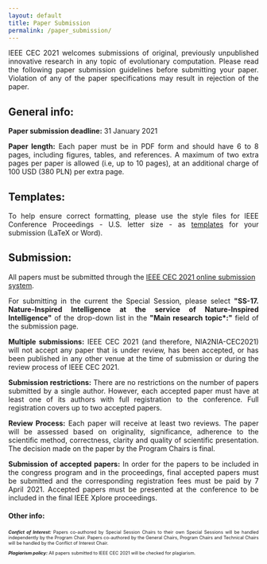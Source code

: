 ```yaml
---
layout: default 
title: Paper Submission
permalink: /paper_submission/
---
```


<p align="justify">
IEEE CEC 2021 welcomes submissions of original, previously unpublished innovative research in any topic of evolutionary computation. Please read the following paper submission guidelines before submitting your paper. Violation of any of the paper specifications may result in rejection of the paper.
</p>

## General info:
<p align="justify">
  <b>Paper submission deadline:</b> 31 January 2021</p>
<p align="justify">
  <b>Paper length:</b> Each paper must be in PDF form and should have 6 to 8 pages, including figures, tables, and references. A maximum of two extra pages per paper is allowed (i.e, up to 10 pages), at an additional charge of 100 USD (380 PLN) per extra page.</p>

## Templates:
<p align="justify">
To help ensure correct formatting, please use the style files for IEEE Conference Proceedings - U.S. letter size - as <a href="https://www.ieee.org/conferences/publishing/templates.html">templates</a> for your submission (LaTeX or Word).</p>

## Submission:
All papers must be submitted through the [IEEE CEC 2021 online submission system](https://ieee-cis.org/conferences/cec2021/upload.php).

<p align="justify">
For submitting in the current the Special Session, please select <b>"SS-17. Nature-Inspired Intelligence at the service of Nature-Inspired Intelligence"</b> of the drop-down list in the <b>"Main research topic*:"</b> field of the submission page.</p>
<p align="justify">
<b>Multiple submissions:</b> IEEE CEC 2021 (and therefore, NIA2NIA-CEC2021) will not accept any paper that is under review, has been accepted, or has been published in any other venue at the time of submission or during the review process of IEEE CEC 2021.</p>
<p align="justify">
<b>Submission restrictions:</b> There are no restrictions on the number of papers submitted by a single author. However, each accepted paper must have at least one of its authors with full registration to the conference. Full registration covers up to two accepted papers.</p>
<p align="justify">
<b>Review Process:</b> Each paper will receive at least two reviews. The paper will be assessed based on originality, significance, adherence to the scientific method, correctness, clarity and quality of scientific presentation. The decision made on the paper by the Program Chairs is final.</p>
<p align="justify">
<b>Submission of accepted papers:</b> In order for the papers to be included in the congress program and in the proceedings, final accepted papers must be submitted and the corresponding registration fees must be paid by 7 April 2021. Accepted papers must be presented at the conference to be included in the final IEEE Xplore proceedings.</p>

#### Other info:
<p align="justify" style="font-size:9px">
<b><i>Confict of Interest:</i></b> Papers co-authored by Special Session Chairs to their own Special Sessions will be handled independently by the Program Chair. Papers co-authored by the General Chairs, Program Chairs and Technical Chairs will be handled by the Conflict of Interest Chair.</p>
<p align="justify" style="font-size:9px">
<b><i>Plagiarism policy:</i></b> All papers submitted to IEEE CEC 2021 will be checked for plagiarism.</p>
